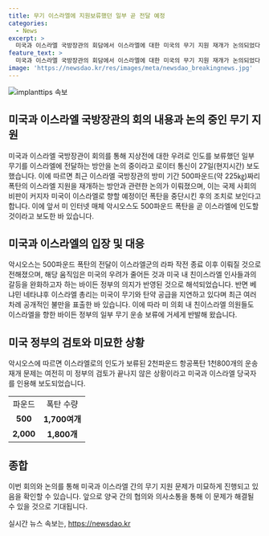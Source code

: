```yaml
---
title: 무기 이스라엘에 지원보류했던 일부 곧 전달 예정
categories:
  - News
excerpt: >
  미국과 이스라엘 국방장관의 회담에서 이스라엘에 대한 미국의 무기 지원 재개가 논의되었다. 미국은 이스라엘의 라파 공격 우려로 최근 무기 지원을 중단했으나, 500파운드 폭탄 1천700여개의 재개가 예상되고, 2천파운드 폭탄은 아직 검토 중인 것으로 전해졌다. 무기 전달 지연과 관련한 미국 내 갈등 또한 언급되었으며, 이에 대한 해소를 위해 노력 중인 것으로 보도되었다.
feature_text: >
  미국과 이스라엘 국방장관의 회담에서 이스라엘에 대한 미국의 무기 지원 재개가 논의되었다. 미국은 이스라엘의 라파 공격 우려로 최근 무기 지원을 중단했으나, 500파운드 폭탄 1천700여개의 재개가 예상되고, 2천파운드 폭탄은 아직 검토 중인 것으로 전해졌다. 무기 전달 지연과 관련한 미국 내 갈등 또한 언급되었으며, 이에 대한 해소를 위해 노력 중인 것으로 보도되었다.
image: 'https://newsdao.kr/res/images/meta/newsdao_breakingnews.jpg'
---
```


<p><img src="https://newsdao.kr/res/images/meta/newsdao_breakingnews.jpg" alt="implanttips 속보" /></p>

<h2 data-ke-size="size26">미국과 이스라엘 국방장관의 회의 내용과 논의 중인 무기 지원</h2>

<p data-ke-size="size16">미국과 이스라엘 국방장관이 회의를 통해 지상전에 대한 우려로 인도를 보류했던 일부 무기를 이스라엘에 전달하는 방안을 논의 중이라고 로이터 통신이 27일(현지시간) 보도했습니다. 이에 따르면 최근 이스라엘 국방장관의 방미 기간 500파운드(약 225㎏)짜리 폭탄의 이스라엘 지원을 재개하는 방안과 관련한 논의가 이뤄졌으며, 이는 국제 사회의 비판이 커지자 미국이 이스라엘로 향할 예정이던 폭탄을 중단시킨 후의 조치로 보인다고 합니다. 이에 앞서 미 인터넷 매체 악시오스도 500파운드 폭탄을 곧 이스라엘에 인도할 것이라고 보도한 바 있습니다.</p>

<h2 data-ke-size="size26">미국과 이스라엘의 입장 및 대응</h2>

<p data-ke-size="size16">악시오스는 500파운드 폭탄의 전달이 이스라엘군의 라파 작전 종료 이후 이뤄질 것으로 전해졌으며, 해당 움직임은 미국의 우려가 줄어든 것과 미국 내 친이스라엘 인사들과의 갈등을 완화하고자 하는 바이든 정부의 의지가 반영된 것으로 해석되었습니다. 반면 베냐민 네타냐후 이스라엘 총리는 미국이 무기와 탄약 공급을 지연하고 있다며 최근 여러 차례 공개적인 불만을 표출한 바 있습니다. 이에 따라 미 의회 내 친이스라엘 의원들도 이스라엘을 향한 바이든 정부의 일부 무기 운송 보류에 거세게 반발해 왔습니다.</p>

<h2 data-ke-size="size26">미국 정부의 검토와 미묘한 상황</h2>

<p data-ke-size="size16">악시오스에 따르면 이스라엘로의 인도가 보류된 2천파운드 항공폭탄 1천800개의 운송 재개 문제는 여전히 미 정부의 검토가 끝나지 않은 상황이라고 미국과 이스라엘 당국자를 인용해 보도되었습니다.</p>

<table>
    <tbody>
        <tr>
            <td style="text-align: center;">파운드</td>
            <td style="text-align: center;">폭탄 수량</td>
        </tr>
        <tr>
            <td style="text-align: center; height: 17px;"><b>500</b></td>
            <td style="text-align: center; height: 17px;"><b>1,700여개</b></td>
        </tr>
        <tr>
            <td style="text-align: center;"><b>2,000</b></td>
            <td style="text-align: center;"><b>1,800개</b></td>
        </tr>
    </tbody>
</table>

<h2 data-ke-size="size26">종합</h2>

<p data-ke-size="size16">이번 회의와 논의를 통해 미국과 이스라엘 간의 무기 지원 문제가 미묘하게 진행되고 있음을 확인할 수 있습니다. 앞으로 양국 간의 협의와 의사소통을 통해 이 문제가 해결될 수 있을 것으로 기대됩니다.</p>
실시간 뉴스 속보는, <a href="https://newsdao.kr" rel="dofollow">https://newsdao.kr</a>


